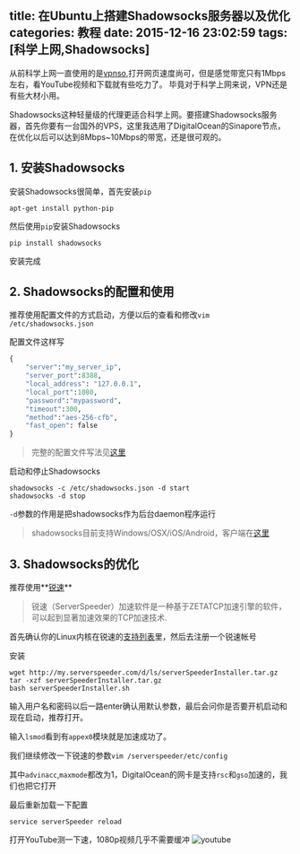 title: 在Ubuntu上搭建Shadowsocks服务器以及优化
categories: 教程
date: 2015-12-16 23:02:59
tags: [科学上网,Shadowsocks]
---
从前科学上网一直使用的是[vpnso](http://vpnso.com),打开网页速度尚可，但是感觉带宽只有1Mbps左右，看YouTube视频和下载就有些吃力了。
毕竟对于科学上网来说，VPN还是有些大材小用。

 Shadowsocks这种轻量级的代理更适合科学上网。要搭建Shadowsocks服务器，首先你要有一台国外的VPS，这里我选用了DigitalOcean的Sinapore节点，在优化以后可以达到8Mbps~10Mbps的带宽，还是很可观的。
<!--more-->
## 1. 安装Shadowsocks
安装Shadowsocks很简单，首先安装`pip`

 	apt-get install python-pip

然后使用`pip`安装Shadowsocks

	pip install shadowsocks

安装完成

## 2. Shadowsocks的配置和使用
推荐使用配置文件的方式启动，方便以后的查看和修改`vim /etc/shadowsocks.json`

配置文件这样写
```python
{
    "server":"my_server_ip",
    "server_port":8388,
    "local_address": "127.0.0.1",
    "local_port":1080,
    "password":"mypassword",
    "timeout":300,
    "method":"aes-256-cfb",
    "fast_open": false
}
```
>完整的配置文件写法见[这里](https://github.com/shadowsocks/shadowsocks/wiki/Configuration-via-Config-File)

启动和停止Shadowsocks

	shadowsocks -c /etc/shadowsocks.json -d start
	shadowsocks -d stop

`-d`参数的作用是把shadowsocks作为后台daemon程序运行

>shadowsocks目前支持Windows/OSX/iOS/Android，客户端在[这里](https://github.com/shadowsocks/shadowsocks/wiki/Ports-and-Clients)

## 3. Shadowsocks的优化
推荐使用**[锐速](http://my.serverspeeder.com/w.do?m=lsl)**
>锐速（ServerSpeeder）加速软件是一种基于ZETATCP加速引擎的软件，可以起到显著加速效果的TCP加速技术.

首先确认你的Linux内核在锐速的[支持列表](http://my.serverspeeder.com/ls.do?m=availables)里，然后去注册一个锐速帐号

安装

	wget http://my.serverspeeder.com/d/ls/serverSpeederInstaller.tar.gz
	tar -xzf serverSpeederInstaller.tar.gz
	bash serverSpeederInstaller.sh

输入用户名和密码以后一路enter确认用默认参数，最后会问你是否要开机启动和现在启动，推荐打开。

输入`lsmod`看到有`appex0`模块就是加速成功了。

我们继续修改一下锐速的参数`vim /serverspeeder/etc/config`

其中`advinacc`,`maxmode`都改为1，DigitalOcean的网卡是支持`rsc`和`gso`加速的，我们也把它打开

最后重新加载一下配置

	service serverSpeeder reload

打开YouTube测一下速，1080p视频几乎不需要缓冲
![youtube](/img/youtube1080p.png)




